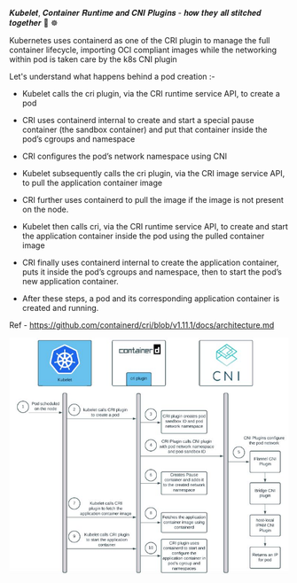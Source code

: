 𝑲𝒖𝒃𝒆𝒍𝒆𝒕, 𝑪𝒐𝒏𝒕𝒂𝒊𝒏𝒆𝒓 𝑹𝒖𝒏𝒕𝒊𝒎𝒆 𝒂𝒏𝒅 𝑪𝑵𝑰 𝑷𝒍𝒖𝒈𝒊𝒏𝒔 - 𝒉𝒐𝒘 𝒕𝒉𝒆𝒚 𝒂𝒍𝒍 𝒔𝒕𝒊𝒕𝒄𝒉𝒆𝒅 𝒕𝒐𝒈𝒆𝒕𝒉𝒆𝒓 🤔 ☸ 

Kubernetes uses containerd as one of the CRI plugin to manage the full container lifecycle, importing OCI compliant images while the networking within pod is taken care by the k8s CNI plugin 

Let's understand what happens behind a pod creation :-

- Kubelet calls the cri plugin, via the CRI runtime service API, to create a pod

- CRI uses containerd internal to create and start a special pause container (the sandbox container) and put that container inside the pod’s cgroups and namespace 

- CRI configures the pod’s network namespace using CNI

- Kubelet subsequently calls the cri plugin, via the CRI image service API, to pull the application container image

- CRI further uses containerd to pull the image if the image is not present on the node.

- Kubelet then calls cri, via the CRI runtime service API, to create and start the application container inside the pod using the pulled container image

- CRI finally uses containerd internal to create the application container, puts it inside the pod’s cgroups and namespace, then to start the pod’s new application container. 

- After these steps, a pod and its corresponding application container is created and running.


Ref - https://github.com/containerd/cri/blob/v1.11.1/docs/architecture.md

![alt text](𝑲𝒖𝒃𝒆𝒍𝒆𝒕_𝑪𝒐𝒏𝒕𝒂𝒊𝒏𝒆𝒓_𝑹𝒖𝒏𝒕𝒊𝒎𝒆_𝒂𝒏𝒅_𝑪𝑵𝑰_𝑷𝒍𝒖𝒈𝒊𝒏𝒔.jpg "𝑲𝒖𝒃𝒆𝒍𝒆𝒕, 𝑪𝒐𝒏𝒕𝒂𝒊𝒏𝒆𝒓 𝑹𝒖𝒏𝒕𝒊𝒎𝒆 𝒂𝒏𝒅 𝑪𝑵𝑰 𝑷𝒍𝒖𝒈𝒊𝒏𝒔 - 𝒉𝒐𝒘 𝒕𝒉𝒆𝒚 𝒂𝒍𝒍 𝒔𝒕𝒊𝒕𝒄𝒉𝒆𝒅 𝒕𝒐𝒈𝒆𝒕𝒉𝒆𝒓")
